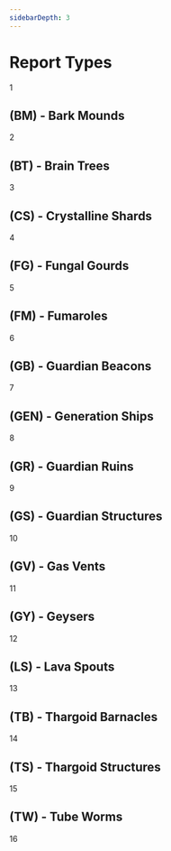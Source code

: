 ```yaml
---
sidebarDepth: 3
---
```


# Report Types

1

## (BM) - Bark Mounds

2

## (BT) - Brain Trees

3

## (CS) - Crystalline Shards

4

## (FG) - Fungal Gourds

5

## (FM) - Fumaroles

6

## (GB) - Guardian Beacons

7

## (GEN) - Generation Ships

8

## (GR) - Guardian Ruins

9

## (GS) - Guardian Structures

10

## (GV) - Gas Vents

11

## (GY) - Geysers

12

## (LS) - Lava Spouts

13

## (TB) - Thargoid Barnacles

14

## (TS) - Thargoid Structures

15

## (TW) - Tube Worms

16
